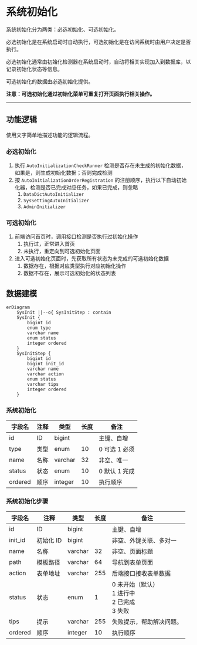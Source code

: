系统初始化
========

系统初始化分为两类：必选初始化、可选初始化。

必选初始化是在系统启动时自动执行，可选初始化是在访问系统时由用户决定是否执行。

必选初始化通常由初始化检测器在系统启动时，自动将相关实现加入到数据库，以记录初始化状态等信息。

可选初始化的数据由必选初始化提供。

**注意：可选初始化通过初始化菜单可重复打开页面执行相关操作。**

---

## 功能逻辑

使用文字简单地描述功能的逻辑流程。

### 必选初始化

1. 执行 `AutoInitializationCheckRunner` 检测是否存在未生成的初始化数据，如果是，则生成初始化数据；否则完成检测
2. 按 `AutoInitializationOrderRegistration` 的注册顺序，执行以下自动初始化器，检测是否已完成对应任务，如果已完成，则忽略
    1. `DataDictAutoInitializer`
    2. `SysSettingAutoInitializer`
    3. `AdminInitializer`

### 可选初始化

1. 前端访问首页时，调用接口检测是否执行过初始化操作
    1. 执行过，正常进入首页
    2. 未执行，重定向到可选初始化页面
2. 进入可选初始化页面时，先获取所有状态为未完成的可选初始化数据
    1. 数据存在，根据对应类型执行对应初始化操作
    2. 数据不存在，展示可选初始化的状态列表

## 数据建模

```mermaid
erDiagram
    SysInit ||--o{ SysInitStep : contain
    SysInit {
        bigint id
        enum type
        varchar name
        enum status
        integer ordered
    }
    SysInitStep {
        bigint id
        bigint init_id
        varchar name
        varchar action
        enum status
        varchar tips
        integer ordered
    }
```

### 系统初始化

| 字段名     | 注释  | 类型      | 长度  | 备注        |
|---------|-----|---------|-----|-----------|
| id      | ID  | bigint  |     | 主键、自增     |
| type    | 类型  | enum    | 10  | 0 可选 1 必须 |
| name    | 名称  | varchar | 32  | 非空、唯一     |
| status  | 状态  | enum    | 10  | 0 默认 1 完成 |
| ordered | 顺序  | integer | 10  | 执行顺序      |

### 系统初始化步骤

| 字段名     | 注释     | 类型      | 长度  | 备注                                  |
|---------|--------|---------|-----|-------------------------------------|
| id      | ID     | bigint  |     | 主键、自增                               |
| init_id | 初始化 ID | bigint  |     | 非空、外键关联、多对一                         |
| name    | 名称     | varchar | 32  | 非空、页面标题                             |
| path    | 模板路径   | varchar | 64  | 导航到表单页面                             |
| action  | 表单地址   | varchar | 255 | 后端接口接收表单数据                          |
| status  | 状态     | enum    | 1   | 0 未开始（默认）<br>1 进行中<br>2 已完成<br>3 失败 |
| tips    | 提示     | varchar | 255 | 失败提示，帮助解决问题。                        |
| ordered | 顺序     | integer | 10  | 执行顺序                                |
